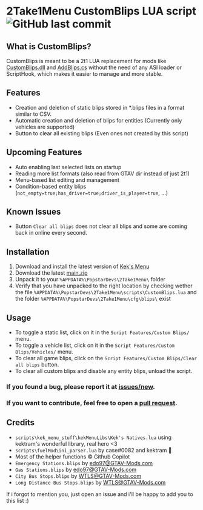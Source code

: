 # 2Take1Menu CustomBlips LUA script ![GitHub last commit](https://img.shields.io/github/last-commit/Bluscream/2Take1-CustomBlips)

## What is CustomBlips?

CustomBlips is meant to be a 2t1 LUA replacement for mods like [CustomBlips.dll](https://www.gta5-mods.com/scripts/custom-blips) and [AddBlips.cs](https://www.gta5-mods.com/scripts/addblips) without the need of any ASI loader or ScriptHook, which makes it easier to manage and more stable.

## Features
- Creation and deletion of static blips stored in *.blips files in a format similar to CSV.
- Automatic creation and deletion of blips for entities (Currently only vehicles are supported)
- Button to clear all existing blips (Even ones not created by this script)

## Upcoming Features
- Auto enabling last selected lists on startup
- Reading more list formats (also read from GTAV dir instead of just 2t1)
- Menu-based list editing and management
- Condition-based entity blips (`not_empty=true;has_driver=true;driver_is_player=true`, ...)

## Known Issues
- Button `Clear all blips` does not clear all blips and some are coming back in online every second.

## Installation
1. Download and install the latest version of [Kek's Menu](https://github.com/kektram/Keks-menu#how-to-install)
2. Download the latest [main.zip](https://github.com/Bluscream/2Take1-CustomBlips/archive/refs/heads/main.zip)
3. Unpack it to your `%APPDATA%\PopstarDevs\2Take1Menu\` folder
4. Verify that you have unpacked to the right location by checking wether the file `%APPDATA%\PopstarDevs\2Take1Menu\scripts\CustomBlips.lua` and the folder `%APPDATA%\PopstarDevs\2Take1Menu\cfg\blips\` exist

## Usage
- To toggle a static list, click on it in the `Script Features/Custom Blips/` menu.
- To toggle a vehicle list, click on it in the `Script Features/Custom Blips/Vehicles/` menu.
- To clear all game blips, click on the `Script Features/Custom Blips/Clear all blips` button.
- To clear all custom blips and disable any entity blips, unload the script.

### If you found a bug, please report it at [issues/new](https://github.com/Bluscream/2Take1-CustomBlips/issues/new).

### If you want to contribute, feel free to open a [pull request](https://github.com/Bluscream/2Take1-CustomBlips/pulls/new).

## Credits
- `scripts\kek_menu_stuff\kekMenuLibs\Kek's Natives.lua` using kektram's wonderful library, real hero <3
- `scripts\fuelMod\ini_parser.lua` by case#0082 and kektram 🙏
- Most of the helper functions ©️ Github Copilot
- `Emergency Stations.blips` by [edo97@GTAV-Mods.com](https://www.gta5-mods.com/scripts/addblips)
- `Gas Stations.blips` by [edo97@GTAV-Mods.com](https://www.gta5-mods.com/scripts/addblips)
- `City Bus Stops.blips` by [WTLS@GTAV-Mods.com](https://www.gta5-mods.com/scripts/los-santos-bus-service-as-client-bus-transport-service-in-los-santos-player-as-passenger-openiv)
- `Long Distance Bus Stops.blips` by [WTLS@GTAV-Mods.com](https://www.gta5-mods.com/scripts/long-travel-bus-service)

If i forgot to mention you, just open an issue and i'll be happy to add you to this list :)